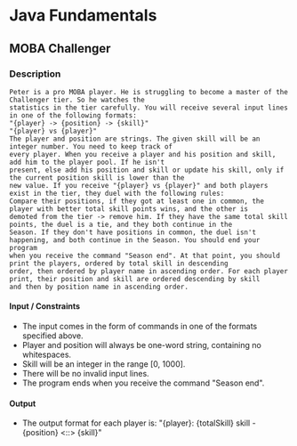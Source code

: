 # Java Fundamentals

## MOBA Challenger

### Description
    Peter is a pro MOBA player. He is struggling to become a master of the Challenger tier. So he watches the 
    statistics in the tier carefully. You will receive several input lines in one of the following formats: 
    "{player} -> {position} -> {skill}" 
    "{player} vs {player}" 
    The player and position are strings. The given skill will be an integer number. You need to keep track of
    every player. When you receive a player and his position and skill, add him to the player pool. If he isn't 
    present, else add his position and skill or update his skill, only if the current position skill is lower than the 
    new value. If you receive "{player} vs {player}" and both players exist in the tier, they duel with the following rules:
    Compare their positions, if they got at least one in common, the player with better total skill points wins, and the other is
    demoted from the tier -> remove him. If they have the same total skill points, the duel is a tie, and they both continue in the
    Season. If they don't have positions in common, the duel isn't happening, and both continue in the Season. You should end your program
    when you receive the command "Season end". At that point, you should print the players, ordered by total skill in descending
    order, then ordered by player name in ascending order. For each player print, their position and skill are ordered descending by skill
    and then by position name in ascending order. 

#### Input / Constraints 
- The input comes in the form of commands in one of the formats specified above. 
- Player and position will always be one-word string, containing no whitespaces. 
- Skill will be an integer in the range [0, 1000]. 
- There will be no invalid input lines. 
- The program ends when you receive the command "Season end". 

#### Output 
- The output format for each player is: "{player}: {totalSkill} skill - {position} <::> {skill}"